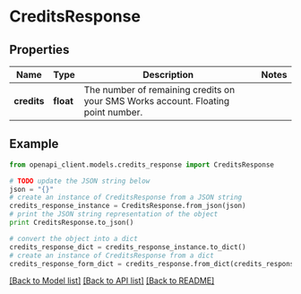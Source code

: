 # CreditsResponse


## Properties
Name | Type | Description | Notes
------------ | ------------- | ------------- | -------------
**credits** | **float** | The number of remaining credits on your SMS Works account. Floating point number. | 

## Example

```python
from openapi_client.models.credits_response import CreditsResponse

# TODO update the JSON string below
json = "{}"
# create an instance of CreditsResponse from a JSON string
credits_response_instance = CreditsResponse.from_json(json)
# print the JSON string representation of the object
print CreditsResponse.to_json()

# convert the object into a dict
credits_response_dict = credits_response_instance.to_dict()
# create an instance of CreditsResponse from a dict
credits_response_form_dict = credits_response.from_dict(credits_response_dict)
```
[[Back to Model list]](../README.md#documentation-for-models) [[Back to API list]](../README.md#documentation-for-api-endpoints) [[Back to README]](../README.md)


